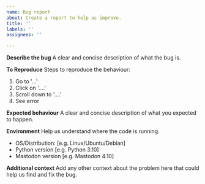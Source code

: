 ```yaml
---
name: Bug report
about: Create a report to help us improve.
title: ''
labels: ''
assignees: ''

---
```


**Describe the bug**
A clear and concise description of what the bug is.

**To Reproduce**
Steps to reproduce the behaviour:
1. Go to '...'
2. Click on '....'
3. Scroll down to '....'
4. See error

**Expected behaviour**
A clear and concise description of what you expected to happen.

**Environment**
Help us understand where the code is running.
 - OS/Distribution: [e.g. Linux/Ubuntu/Debian]
 - Python version [e.g. Python 3.10]
 - Mastodon version [e.g. Mastodon 4.10]

**Additional context**
Add any other context about the problem here that could help us find and fix the bug.
